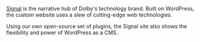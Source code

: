 [Signal](https://hub.dolby.com/) is the narrative hub of Dolby's technology brand. Built on WordPress, the custom website uses a slew of cutting-edge web technologies.

Using our own open-source set of plugins, the Signal site also shows the flexibility and power of WordPress as a CMS.
